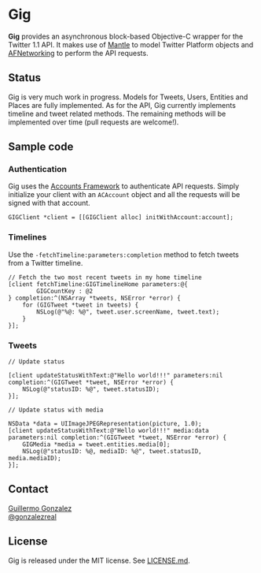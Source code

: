 # Gig

**Gig** provides an asynchronous block-based Objective-C wrapper for the Twitter 1.1 API. It makes use of [Mantle](https://github.com/github/Mantle) to model Twitter Platform objects and [AFNetworking](https://github.com/AFNetworking/AFNetworking) to perform the API requests.

## Status

Gig is very much work in progress. Models for Tweets, Users, Entities and Places are fully implemented. As for the API, Gig currently implements timeline and tweet related methods. The remaining methods will be implemented over time (pull requests are welcome!).

## Sample code

### Authentication

Gig uses the [Accounts Framework](https://developer.apple.com/library/ios/documentation/Accounts/Reference/AccountsFrameworkRef/_index.html) to authenticate API requests. Simply initialize your client with an `ACAccount` object and all the requests will be signed with that account.

```objc
GIGClient *client = [[GIGClient alloc] initWithAccount:account];
```

### Timelines

Use the `-fetchTimeline:parameters:completion` method to fetch tweets from a Twitter timeline.

```objc
// Fetch the two most recent tweets in my home timeline
[client fetchTimeline:GIGTimelineHome parameters:@{
        GIGCountKey : @2
} completion:^(NSArray *tweets, NSError *error) {
    for (GIGTweet *tweet in tweets) {
        NSLog(@"%@: %@", tweet.user.screenName, tweet.text);
    }
}];
```

### Tweets

```objc
// Update status

[client updateStatusWithText:@"Hello world!!!" parameters:nil completion:^(GIGTweet *tweet, NSError *error) {
    NSLog(@"statusID: %@", tweet.statusID);
}];
```

```objc
// Update status with media

NSData *data = UIImageJPEGRepresentation(picture, 1.0);
[client updateStatusWithText:@"Hello world!!!" media:data parameters:nil completion:^(GIGTweet *tweet, NSError *error) {
    GIGMedia *media = tweet.entities.media[0];
    NSLog(@"statusID: %@, mediaID: %@", tweet.statusID, media.mediaID);
}];
```

## Contact

[Guillermo Gonzalez](http://github.com/gonzalezreal)  
[@gonzalezreal](https://twitter.com/gonzalezreal)

## License

Gig is released under the MIT license. See [LICENSE.md](https://github.com/gonzalezreal/Gig/blob/master/LICENSE).
